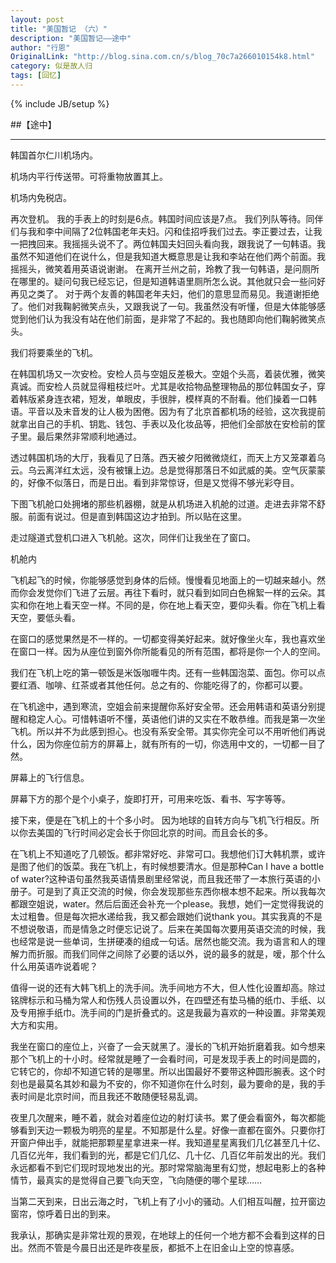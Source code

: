 ```yaml
---
layout: post
title: "美国暂记 （六）"
description: "美国暂记——途中"
author: "行恩"
OriginalLink: "http://blog.sina.com.cn/s/blog_70c7a266010154k8.html"
category: 似是故人归
tags: [回忆]
---
```

{% include JB/setup %}

##【途中】

---
 
韩国首尔仁川机场内。

机场内平行传送带。可将重物放置其上。

机场内免税店。

再次登机。
我的手表上的时刻是6点。韩国时间应该是7点。
我们列队等待。同伴们与我和李中间隔了2位韩国老年夫妇。闪和佳招呼我们过去。李正要过去，让我一把拽回来。我摇摇头说不了。两位韩国夫妇回头看向我，跟我说了一句韩语。我虽然不知道他们在说什么，但是我知道大概意思是让我和李站在他们两个前面。我摇摇头，微笑着用英语说谢谢。
在离开兰州之前，玲教了我一句韩语，是问厕所在哪里的。疑问句我已经忘记，但是知道韩语里厕所怎么说。其他就只会一些问好再见之类了。
对于两个友善的韩国老年夫妇，他们的意思显而易见。我道谢拒绝了。他们对我鞠躬微笑点头，又跟我说了一句。我虽然没有听懂，但是大体能够感觉到他们认为我没有站在他们前面，是非常了不起的。我也随即向他们鞠躬微笑点头。
 
我们将要乘坐的飞机。 

在韩国机场又一次安检。安检人员与空姐反差极大。空姐个头高，着装优雅，微笑真诚。而安检人员就显得粗枝烂叶。尤其是收拾物品整理物品的那位韩国女子，穿着韩版紧身连衣裙，短发，单眼皮，手很胖，模样真的不耐看。他们操着一口韩语。平音以及末音发的让人极为困倦。因为有了北京首都机场的经验，这次我提前就拿出自己的手机、钥匙、钱包、手表以及化妆品等，把他们全部放在安检前的筐子里。最后果然非常顺利地通过。
 
透过韩国机场的大厅，我看见了日落。西天被夕阳微微烧红，而天上方又笼罩着乌云。乌云离洋红太远，没有被镶上边。总是觉得那落日不如武威的美。空气灰蒙蒙的，好像不似落日，而是日出。看到非常惊讶，但是又觉得不够光彩夺目。
 
下图飞机舱口处拥堵的那些机器棚，就是从机场进入机舱的过道。走进去非常不舒服。前面有说过。但是直到韩国这边才拍到。所以贴在这里。

走过隧道式登机口进入飞机舱。这次，同伴们让我坐在了窗口。
 
机舱内

飞机起飞的时候，你能够感觉到身体的后倾。慢慢看见地面上的一切越来越小。然而你会发觉你们飞进了云层。再往下看时，就只看到如同白色棉絮一样的云朵。其实和你在地上看天空一样。不同的是，你在地上看天空，要仰头看。你在飞机上看天空，要低头看。
 
在窗口的感觉果然是不一样的。一切都变得美好起来。就好像坐火车，我也喜欢坐在窗口一样。因为从座位到窗外你所能看见的所有范围，都将是你一个人的空间。
 
我们在飞机上吃的第一顿饭是米饭咖喱牛肉。还有一些韩国泡菜、面包。你可以点要红酒、咖啡、红茶或者其他任何。总之有的、你能吃得了的，你都可以要。
 
在飞机途中，遇到寒流，空姐会前来提醒你系好安全带。还会用韩语和英语分别提醒和稳定人心。可惜韩语听不懂，英语他们讲的又实在不敢恭维。而我是第一次坐飞机。所以并不为此感到担心。也没有系安全带。其实你完全可以不用听他们再说什么，因为你座位前方的屏幕上，就有所有的一切，你选用中文的，一切都一目了然。
 
屏幕上的飞行信息。
 
屏幕下方的那个是个小桌子，旋即打开，可用来吃饭、看书、写字等等。
 
接下来，便是在飞机上的十个多小时。
因为地球的自转方向与飞机飞行相反。所以你去美国的飞行时间必定会长于你回北京的时间。而且会长的多。
 
在飞机上不知道吃了几顿饭。都非常好吃、非常可口。我想他们订大韩机票，或许是图了他们的饭菜。我在飞机上，有时候想要清水。但是那种Can I have a bottle of water?这种语句虽然我英语情景剧里经常说，而且我还带了一本旅行英语的小册子。可是到了真正交流的时候，你会发现那些东西你根本想不起来。所以我每次都跟空姐说，water。然后后面还会补充一个please。我想，她们一定觉得我说的太过粗鲁。但是每次把水递给我，我又都会跟她们说thank you。其实我真的不是不想说敬语，而是情急之时便忘记说了。后来在美国每次要用英语交流的时候，我也经常是说一些单词，生拼硬凑的组成一句话。居然也能交流。我为语言和人的理解力而折服。而我们同伴之间除了必要的话以外，说的最多的就是，嗳，那个什么什么用英语咋说着呢？
 
值得一说的还有大韩飞机上的洗手间。洗手间地方不大，但人性化设置却高。除过铭牌标示和马桶为常人和伤残人员设置以外，在四壁还有垫马桶的纸巾、手纸、以及专用擦手纸巾。洗手间的门是折叠式的。这是我最为喜欢的一种设置。非常美观大方和实用。

我坐在窗口的座位上，兴奋了一会天就黑了。漫长的飞机开始折磨着我。如今想来那个飞机上的十小时。经常就是睡了一会看时间，可是发现手表上的时间是圆的，它转它的，你却不知道它转的是哪里。所以出国最好不要带这种圆形腕表。这个时刻也是最莫名其妙和最为不安的，你不知道你在什么时刻，最为要命的是，我的手表时间是北京时间，而且我还不敢随便轻易乱调。
 
夜里几次醒来，睡不着，就会对着座位边的射灯读书。累了便会看窗外，每次都能够看到天边一颗极为明亮的星星。不知那是什么星。好像一直都在窗外。只要你打开窗户伸出手，就能把那颗星星拿进来一样。我知道星星离我们几亿甚至几十亿、几百亿光年，我们看到的光，都是它们几亿、几十亿、几百亿年前发出的光。我们永远都看不到它们现时现地发出的光。那时常常脑海里有幻觉，想起电影上的各种情节，最真实的是觉得自己要飞向天空，飞向随便的哪个星球……
 
当第二天到来，日出云海之时，飞机上有了小小的骚动。人们相互叫醒，拉开窗边窗帘，惊呼着日出的到来。
 
我承认，那确实是非常壮观的景观，在地球上的任何一个地方都不会看到这样的日出。然而不管是今晨日出还是昨夜星辰，都抵不上在旧金山上空的惊喜感。

